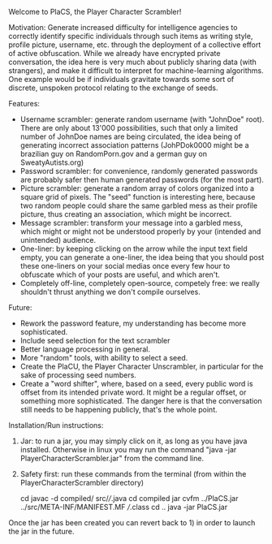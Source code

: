 Welcome to PlaCS, the Player Character Scrambler!

Motivation: Generate increased difficulty for intelligence agencies to correctly identify 
specific individuals through such items as writing style, profile picture, username, etc. through 
the deployment of a collective effort of active obfuscation. While we already have encrypted private 
conversation, the idea here is very much about publicly sharing data (with strangers), and make it 
difficult to interpret for machine-learning algorithms. One example would be if individuals gravitate
towards some sort of discrete, unspoken protocol relating to the exchange of seeds.

Features:
- Username scrambler: generate random username (with "JohnDoe" root). There are only about 13'000 
possibilities, such that only a limited number of JohnDoe names are being circulated, the idea being 
of generating incorrect association patterns (JohPDok0000 might be a brazilian guy on RandomPorn.gov 
and a german guy on SweatyAutists.org)
- Password scrambler: for convenience, randomly generated passwords are probably safer then human 
generated passwords (for the most part).
- Picture scrambler: generate a random array of colors organized into a square grid of pixels. The 
"seed" function is interesting here, because two random people could share the same garbled mess 
as their profile picture, thus creating an association, which might be incorrect.
- Message scrambler: transform your message into a garbled mess, which might or might not be understood 
properly by your (intended and unintended) audience.
- One-liner: by keeping clicking on the arrow while the input text field empty, you can generate a 
one-liner, the idea being that you should post these one-liners on your social medias once every 
few hour to obfuscate which of your posts are useful, and which aren't.
- Completely off-line, completely open-source, competely free: we really shouldn't thrust anything 
we don't compile ourselves.  

Future:
- Rework the password feature, my understanding has become more sophisticated.
- Include seed selection for the text scrambler
- Better language processing in general.
- More "random" tools, with ability to select a seed.
- Create the PlaCU, the Player Character Unscrambler, in particular for the sake of processing seed 
numbers.
- Create a "word shifter", where, based on a seed, every public word is offset from its intended 
private word. It might be a regular offset, or something more sophisticated. The danger here is that 
the conversation still needs to be happening publicly, that's the whole point.

Installation/Run instructions:

1) Jar: to run a jar, you may simply click on it, as long as you have java installed. Otherwise 
in linux you may run the command "java -jar PlayerCharacterScrambler.jar" from the command line.

2) Safety first: run these commands from the terminal 
(from within the PlayerCharacterScrambler directory)

    cd <your path for PlayerCharacterScrambler>
    javac -d compiled/ src/*/*.java
    cd compiled
    jar cvfm ../PlaCS.jar ../src/META-INF/MANIFEST.MF */*.class
    cd ..
    java -jar PlaCS.jar

Once the jar has been created you can revert back to 1) in order to launch the jar in the future.








